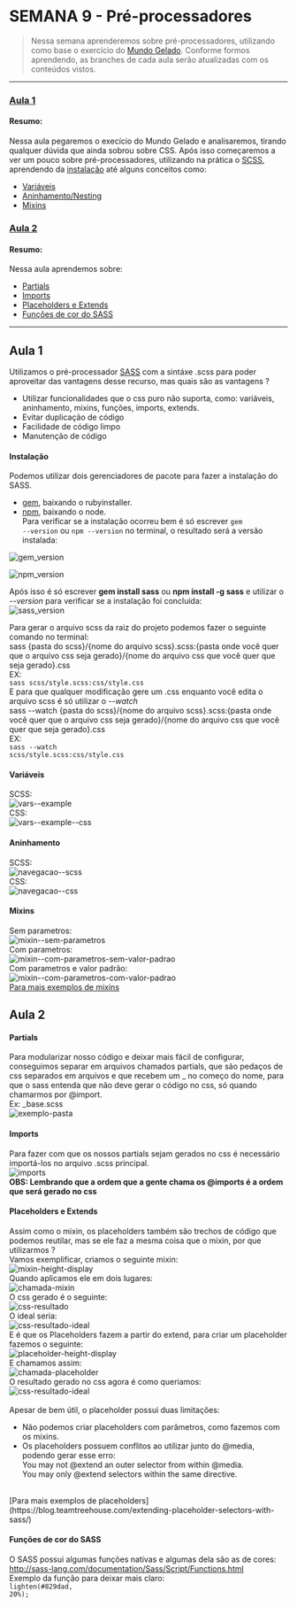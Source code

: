 # SEMANA 9 - Pré-processadores

> Nessa semana aprenderemos sobre pré-processadores, utilizando como base o exercício do [Mundo Gelado](https://github.com/reprograma/responsivo/tree/master/exercicio-responsivo-do-zero/mundo-gelado-exercicio-resolvido).
Conforme formos aprendendo, as branches de cada aula serão atualizadas com os conteúdos vistos.

---

### [Aula 1](#aula-1)
#### Resumo:
Nessa aula pegaremos o execício do Mundo Gelado e analisaremos, tirando qualquer dúvida que ainda sobrou sobre CSS. 
Após isso começaremos a ver um pouco sobre pré-processadores, utilizando na prática o [SCSS](https://sass-lang.com/), aprendendo da [instalação](#instalação) até alguns conceitos como:
* [Variáveis](#variáveis)
* [Aninhamento/Nesting](#aninhamento)
* [Mixins](#mixins)

### [Aula 2](#aula-2)
#### Resumo:
Nessa aula aprendemos sobre:
* [Partials](#partials)
* [Imports](#imports)
* [Placeholders e Extends](#placeholders-e-extends)
* [Funções de cor do SASS](#funções-de-cor-sass)

---

## Aula 1
Utilizamos o pré-processador [SASS](https://sass-lang.com/) com a sintáxe .scss para poder aproveitar das vantagens desse recurso, mas quais são as vantagens ?
  * Utilizar funcionalidades que o css puro não suporta, como: variáveis, aninhamento, mixins, funções, imports, extends.
  * Evitar duplicação de código
  * Facilidade de código limpo
  * Manutenção de código
#### Instalação
Podemos utilizar dois gerenciadores de pacote para fazer a instalação do SASS.<br />
  * [gem](https://rubyinstaller.org/), baixando o rubyinstaller.<br />
  * [npm](https://nodejs.org/en/), baixando o node.<br />
Para verificar se a instalação ocorreu bem é só escrever <code>gem --version</code> ou <code>npm --version</code> no terminal, o resultado será a versão instalada:<br />

![gem_version](imagens-exemplo/gem--version.PNG)<br />

![npm_version](imagens-exemplo/npm--version.PNG)<br />

Após isso é só escrever **gem install sass** ou **npm install -g sass** e utilizar o *--version* para verificar se a instalação foi concluída:<br />
![sass_version](imagens-exemplo/sass-gem--version.PNG)<br />

Para gerar o arquivo scss da raiz do projeto podemos fazer o seguinte comando no terminal:<br />
sass {pasta do scss}/{nome do arquivo scss}.scss:{pasta onde você quer que o arquivo css seja gerado}/{nome do arquivo css que você quer que seja gerado}.css<br />
EX:<br />
  <code>sass scss/style.scss:css/style.css</code> <br />
E para que qualquer modificação gere um .css enquanto você edita o arquivo scss é só utilizar o *--watch*<br />
sass --watch {pasta do scss}/{nome do arquivo scss}.scss:{pasta onde você quer que o arquivo css seja gerado}/{nome do arquivo css que você quer que seja gerado}.css<br />
EX:<br />
  <code>sass --watch scss/style.scss:css/style.css</code><br />
  
#### Variáveis
SCSS:<br/>
![vars--example](imagens-exemplo/vars--example.PNG)<br />
CSS:<br />
![vars--example--css](imagens-exemplo/vars--example--css.PNG)<br />
#### Aninhamento
SCSS:<br/>
![navegacao--scss](imagens-exemplo/navegacao--scss.PNG)<br />
CSS:<br />
![navegacao--css](imagens-exemplo/navegacao--css.PNG)<br />

#### Mixins
Sem parametros:<br/>
![mixin--sem-parametros](imagens-exemplo/mixin--sem-parametros.PNG)<br />
Com parametros:<br/>
![mixin--com-parametros-sem-valor-padrao](imagens-exemplo/mixin--com-parametros-sem-valor-padrao.PNG)<br />
Com parametros e valor padrão:<br/>
![mixin--com-parametros-com-valor-padrao](imagens-exemplo/mixin--com-parametros-com-valor-padrao.PNG)<br />
[Para mais exemplos de mixins](http://blog.caelum.com.br/10-mixins-sass-que-voce-deveria-usar-em-seus-projetos/)


## Aula 2
#### Partials
Para modularizar nosso código e deixar mais fácil de configurar, conseguimos separar em arquivos chamados partials, que são pedaços de css separados em arquivos e que recebem um _ no começo do nome, para que o sass entenda que não deve gerar o código no css, só quando chamarmos por @import.<br/>
Ex: _base.scss <br/>
![exemplo-pasta](imagens-exemplo/sass-partials.PNG)<br />

#### Imports
Para fazer com que os nossos partials sejam gerados no css é necessário importá-los no arquivo .scss principal. <br/>
![imports](imagens-exemplo/imports-sass.PNG)<br />
**OBS: Lembrando que a ordem que a gente chama os @imports é a ordem que será gerado no css**

#### Placeholders e Extends
Assim como o mixin, os placeholders também são trechos de código que podemos reutilar, mas se ele faz a mesma coisa que o mixin, por que utilizarmos ? <br/>
Vamos exemplificar, criamos o seguinte mixin:<br/>
![mixin-height-display](imagens-exemplo/mixin-height-display.PNG)<br />
Quando aplicamos ele em dois lugares: <br/>
![chamada-mixin](imagens-exemplo/mixincall-height-display.PNG)<br />
O css gerado é o seguinte: <br/>
![css-resultado](imagens-exemplo/banner-destination-css.PNG)<br />
O ideal seria: <br/>
![css-resultado-ideal](imagens-exemplo/ideal-css.PNG)<br />
E é que os Placeholders fazem a partir do extend, para criar um placeholder fazemos o seguinte: <br/>
![placeholder-height-display](imagens-exemplo/placeholder-height-display.PNG)<br />
E chamamos assim: <br/>
![chamada-placeholder](imagens-exemplo/placeholdercall-height-display.PNG)<br />
O resultado gerado no css agora é como queriamos: <br/>
![css-resultado-ideal](imagens-exemplo/ideal-css.PNG)<br />
<br/>
Apesar de bem útil, o placeholder possui duas limitações:<br/>
 * Não podemos criar placeholders com parâmetros, como fazemos com os mixins.
 * Os placeholders possuem conflitos ao utilizar junto do @media, podendo gerar esse erro: <br/>
 You may not @extend an outer selector from within @media.<br/> 
 You may only @extend selectors within the same directive.<br/>
 <br/>
[Para mais exemplos de placeholders](https://blog.teamtreehouse.com/extending-placeholder-selectors-with-sass/)
<br/>

#### Funções de cor do SASS
O SASS possui algumas funções nativas e algumas dela são as de cores: <br/> 
http://sass-lang.com/documentation/Sass/Script/Functions.html</br>
Exemplo da função para deixar mais claro: <br/>
<code>lighten(#829dad, 20%);</code>


